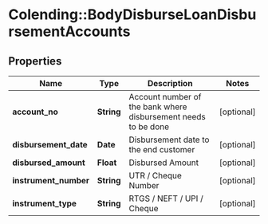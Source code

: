 # Colending::BodyDisburseLoanDisbursementAccounts

## Properties
Name | Type | Description | Notes
------------ | ------------- | ------------- | -------------
**account_no** | **String** | Account number of the bank where disbursement needs to be done | [optional] 
**disbursement_date** | **Date** | Disbursement date to the end customer | [optional] 
**disbursed_amount** | **Float** | Disbursed Amount | [optional] 
**instrument_number** | **String** | UTR / Cheque Number | [optional] 
**instrument_type** | **String** | RTGS / NEFT / UPI / Cheque | [optional] 

